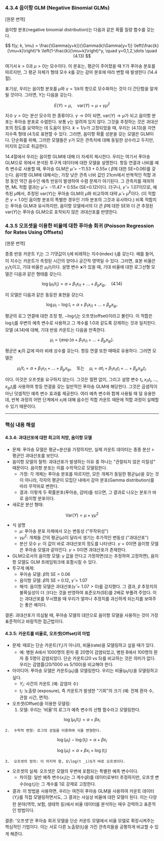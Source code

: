 ### 4.3.4 음이항 GLM (Negative Binomial GLMs)

[원문 번역]

음이항 분포(negative binomial distribution)는 다음과 같은 확률 질량 함수를 갖는다.

$$ f(y; k, \mu) = \frac{\Gamma(y+k)}{\Gamma(k)\Gamma(y+1)} \left(\frac{k}{\mu+k}\right)^k \left(1-\frac{k}{\mu+k}\right)^y, \quad y=0,1,2,\dots \quad (4.13) $$

여기서 $k>0$과 $\mu>0$는 모수이다. 이 분포는, 평균이 주어졌을 때 Y가 푸아송 분포를 따르지만, 그 평균 자체가 형태 모수 $k$를 갖는 감마 분포에 따라 변할 때 발생한다 (14.4절).

표기상, 우리는 음이항 분포를 $\mu$와 $\gamma=1/k$의 항으로 모수화하는 것이 더 간단함을 알게 될 것이다. 그러면, Y는 다음을 갖는다.

$$ E(Y) = \mu, \quad \text{var}(Y) = \mu + \gamma\mu^2 $$

지수 $\gamma > 0$는 분산 모수의 한 종류이다. $\gamma \to 0$이 되면, $\text{var}(Y) \to \mu$가 되고 음이항 분포는 푸아송 분포로 수렴한다. 보통 $\gamma$는 알려져 있지 않다. 그것을 추정하는 것은 과대산포의 정도를 요약하는 데 도움이 된다. $k=1/\gamma$가 고정되었을 때, 우리는 (4.13)을 자연 지수족 형태 (4.1)로 표현할 수 있다. 그러면, 음이항 확률 성분을 갖는 모델은 GLM이다. 단순화를 위해, 그러한 모델들은 $\gamma$가 모든 관측치에 대해 동일한 상수라고 두지만, 미지의 값으로 취급한다.

14.4절에서 우리는 음이항 GLM에 대해 더 자세히 제시한다. 우리는 여기서 푸아송 GLM으로 위에서 분석된 투구게 데이터에 대한 모델을 설명한다. 항등 연결과 너비를 예측 변수로 사용할 때, 푸아송 GLM은 $\hat{\mu} = -11.53 + 0.55x$ ( $\hat{\beta}$에 대한 SE=0.06)를 갖는다. 음이항 GLM에 대해서는, 가장 낮은 관측 너비 값인 21cm에서 반복적인 적합 과정 동안 약간 음수인 예측 반응이 발생하여 수렴 문제가 야기된다. 그 관측치를 제외하면, ML 적합 결과는 $\hat{\mu}=-11.47+0.55x$ (SE=0.12)이다. 더구나, $\hat{\gamma}=1.07$이므로, 예측된 $\hat{\mu}$에서, 추정된 $\text{var}(Y)$는 푸아송 GLM의 $\hat{\mu}$와 비교하여 대략 $\hat{\mu}+\hat{\mu}^2$이다. (이 적합은 $\gamma=1.0$인 음이항 분포의 특별한 경우인 기하 분포의 그것과 유사하다.) 비록 적합치는 푸아송 GLM과 유사하지만, 음이항 모델에서의 더 큰 $\hat{\beta}$에 대한 SE와 더 큰 추정된 $\text{var}(Y)$는 푸아송 GLM으로 포착되지 않은 과대산포를 반영한다.

### 4.3.5 오프셋을 이용한 비율에 대한 푸아송 회귀 (Poisson Regression for Rates Using Offsets)

[원문 번역]

종종 반응 카운트 $Y _i$는 그 기댓값이 $t _i$에 비례하는 지수(index) $t _i$를 갖는다. 예를 들어, 이 지수는 카운트가 측정된 시간의 양이나 공간적 영역일 수 있다. 그러면, 표본 비율은 $y _i/t _i$이고, 기대 비율은 $\mu _i/t _i$이다. 설명 변수 $\mathbf{x}$가 있을 때, 기대 비율에 대한 로그선형 모델은 다음과 같은 형태를 갖는다.

$$ \log(\mu _i/t _i) = \alpha + \beta _1 x _{i1} + \dots + \beta _p x _{ip}. \quad (4.14) $$

이 모델은 다음과 같은 동등한 표현을 갖는다.

$$ \log\mu _i - \log t _i = \alpha + \beta _1 x _{i1} + \dots + \beta _p x _{ip}. $$

평균의 로그 연결에 대한 조정 항, $-\log t _i$는 오프셋(offset)이라고 불린다. 이 적합은 $\log t _i$를 우변의 예측 변수로 사용하고 그 계수를 1.0과 같도록 강제하는 것과 일치한다. 모델 (4.14)에 대해, 기대 반응 카운트는 다음을 만족한다.

$$ \mu _i = t _i \exp(\alpha + \beta _1 x _{i1} + \dots + \beta _p x _{ip}). $$

평균은 $\mathbf{x} _i$의 값에 따라 비례 상수를 갖는다. 항등 연결 또한 때때로 유용하다. 그러면 모델은

$$ \mu _i/t _i = \alpha + \beta _1 x _{i1} + \dots + \beta _p x _{ip}, \quad \text{또는} \quad \mu _i = \alpha t _i + \beta _1 x _{i1}t _i + \dots + \beta _p x _{ip}t _i. $$

이다. 이것은 오프셋을 요구하지 않는다. 그것은 절편 없이, 그리고 설명 변수 $t _i, x _{i1}t _i, \dots, x _{ip}t _i$를 사용하여 항등 연결을 갖는 일반적인 푸아송 GLM에 해당한다. 그것은 곱셈적이 아닌 덧셈적인 예측 변수 효과를 제공한다. 여러 예측 변수와 함께 사용될 때 덜 유용한데, 반복 과정의 어떤 단계에서 $x _i$에 대해 음수인 적합 카운트 때문에 적합 과정이 실패할 수 있기 때문이다.

---

### 핵심 내용 해설

#### 4.3.4: 과대산포에 대한 최고의 처방, 음이항 모델

*   문제: 푸아송 모델은 평균=분산을 가정하지만, 실제 카운트 데이터는 종종 분산 > 평균인 과대산포를 보인다.
*   음이항 모델의 철학: 과대산포가 발생하는 이유 중 하나는 "관찰되지 않은 이질성" 때문이다. 음이항 분포는 이를 수학적으로 모델링한다.
    *   가정: 각 개체는 푸아송 분포를 따르지만, 모든 개체가 동일한 평균($\mu$)을 갖는 것이 아니라, 각자의 평균이 모집단 내에서 감마 분포(Gamma distribution)를 따라 무작위로 변한다.
    *   결과: 이렇게 두 확률분포(푸아송, 감마)를 섞으면, 그 결과로 나오는 분포가 바로 음이항 분포이다.
*   새로운 분산 형태:

$$ \text{Var}(Y) = \mu + \gamma \mu^2 $$

*   식 설명
    *   $\mu$: 푸아송 분포 자체에서 오는 변동성 ("무작위성")
    *   $\gamma \mu^2$: 개체들 간의 평균($\mu$)이 달라서 생기는 추가적인 변동성 ("과대산포")
    *   분산 모수 $\gamma$: 이 값이 바로 과대산포의 정도를 나타낸다. $\gamma=0$이면 음이항 모델은 푸아송 모델과 같아진다. $\gamma>0$이면 과대산포가 존재한다.
*   GLM으로서의 음이항 모델: $\gamma$ 값을 안다고 가정하면(또는 추정하여 고정하면), 음이항 모델도 GLM 프레임워크에 포함시킬 수 있다.
*   투구게 예제:
    *   푸아송 모델: $\hat{\beta}$의 SE = 0.06
    *   음이항 모델: $\hat{\beta}$의 SE = 0.12, $\hat{\gamma}=1.07$
    *   해석: 음이항 모델은 과대산포($\hat{\gamma}=1.07 > 0$)를 감지했다. 그 결과, $\beta$ 추정치의 불확실성이 더 크다는 것을 반영하여 표준오차(SE)를 2배로 부풀려 주었다. 이는 과대산포를 무시했을 때 우리가 얼마나 추정치를 과신하게 되는지를 보여주는 좋은 예이다.

결론: 과대산포가 의심될 때, 푸아송 모델의 대안으로 음이항 모델을 사용하는 것이 가장 표준적이고 바람직한 접근법이다.

#### 4.3.5: 카운트를 비율로, 오프셋(Offset)의 마법

*   문제: 때로는 단순 카운트($Y _i$)가 아니라, 비율(rate)을 모델링하고 싶을 때가 있다.
    *   예: 병원 A에서 1000명의 환자 중 20명이 감염되었고, 병원 B에서 100명의 환자 중 5명이 감염되었다. 단순 카운트(20 vs 5)를 비교하는 것은 의미가 없다. 우리는 감염률($20/1000$ vs $5/100$)을 비교해야 한다.
*   아이디어: 푸아송 모델은 카운트($\mu _i$)를 모델링한다. 우리는 비율($\mu _i / t _i$)을 모델링하고 싶다.
    *   $Y _i$: 사건의 카운트 (예: 감염자 수)
    *   $t _i$: 노출량 (exposure), 즉 카운트가 발생한 "기회"의 크기 (예: 전체 환자 수, 관찰 시간, 면적).
*   오프셋(Offset)을 이용한 모델링:
    1.  모델: 우리는 '비율'의 로그가 예측 변수의 선형 함수라고 모델링한다.

$$ \log(\mu _i / t _i) = \alpha + \beta x _i $$

    2.  수학적 변형: 로그의 성질을 이용하여 식을 변형한다.

$$ \log(\mu _i) - \log(t _i) = \alpha + \beta x _i $$

$$ \log(\mu _i) = \alpha + \beta x _i + \log(t _i) $$

    3.  오프셋의 정의: 이 마지막 항, $\log(t _i)$가 바로 오프셋이다.
*   오프셋의 실체: 오프셋은 모델의 우변에 포함되는 특별한 예측 변수이다.
    *   차이점: 일반 예측 변수($x _i$)는 그 계수($\beta$)를 데이터로부터 추정하지만, 오프셋 변수($\log t _i$)는 그 계수를 1로 강제로 고정한다.
*   결과: 이 방법을 사용하면, 우리는 여전히 푸아송 GLM을 사용하여 카운트 데이터($Y _i$)를 직접 모델링하면서도, 그 결과는 사실상 비율에 대한 모델이 된다. 이는 다양한 분야(역학, 보험, 생태학 등)에서 비율 데이터를 분석하는 매우 강력하고 표준적인 방법이다.

결론: '오프셋'은 푸아송 회귀 모델을 단순 카운트 모델에서 비율 모델로 확장시켜주는 핵심적인 기법이다. 이는 서로 다른 노출량($t _i$)을 가진 관측치들을 공평하게 비교할 수 있게 해준다.
